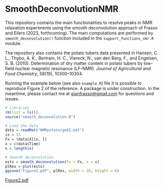 # SmoothDeconvolutionNMR
This repository contains the main functionalities to resolve peaks in NMR relaxation experiments using the smooth deconvolution approach of Frasso and Eilers (2023, forthcoming).
The main computations are performed by `smooth_deconvolution()` function included in the `support_functions_nmr.R` module.

The repository also contains the potato tubers data presented in Hansen, C. L., Thybo, A. K., Bertram, H. C., Viereck, N., van den Berg, F., and Engelsen, S. B. (2010). 
Determination of dry matter content in potato tubers by low-field nuclear magnetic resonance (LF-NMR). _Journal of Agricultural and Food Chemistry_, 58(19), 10300–10304.

Running the example below (see also `example.R`) file it is possible to reproduce Figure 2 of the reference.
A package is under construction. In the meantime, please contact me at gianfrasso@gmail.com for questions and issues.

```r
# Libraries
rm(list = ls())
source("smooth_deconvolution.R")

# Load the data
data = readMat("NMRpotato/go01.mat")
ix = 33
Fx = (data$X[ix, ])
x = c(data$Time)
n = length(x)

# Smooth deconvolution
ests = smooth_deconvolution(Fx = Fx, x = x)
plRes = plot(ests)
ggsave("Figure2.pdf", plRes, width = 10, height = 6)  
```
[Figure2.pdf](https://github.com/Gianfrasso/SmoothDeconvolutionNMR/files/11980755/Figure2.pdf)
